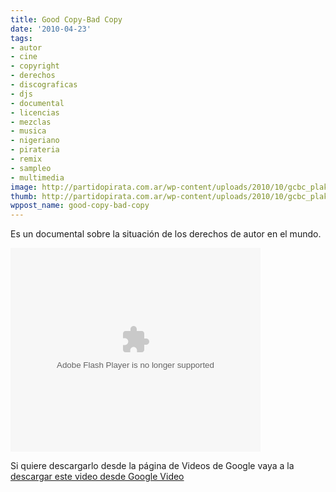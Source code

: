 ```yaml
---
title: Good Copy-Bad Copy
date: '2010-04-23'
tags:
- autor
- cine
- copyright
- derechos
- discograficas
- djs
- documental
- licencias
- mezclas
- musica
- nigeriano
- pirateria
- remix
- sampleo
- multimedia
image: http://partidopirata.com.ar/wp-content/uploads/2010/10/gcbc_plakat_trim_sm.jpg
thumb: http://partidopirata.com.ar/wp-content/uploads/2010/10/gcbc_plakat_trim_sm.jpg
wppost_name: good-copy-bad-copy
---
```


Es un documental sobre la situación de los derechos de autor en el mundo.

<object id="VideoPlayback" style="width: 400px; height: 326px;" width="320" height="240" classid="clsid:d27cdb6e-ae6d-11cf-96b8-444553540000" codebase="http://download.macromedia.com/pub/shockwave/cabs/flash/swflash.cab#version=6,0,40,0"><param name="src" value="http://video.google.es/googleplayer.swf?docid=" /><param name="hl" value="pt-BR&amp;fs=" /><param name="true" value="" /><param name="allowfullscreen" value="true" /><param name="allowscriptaccess" value="always" /><embed id="VideoPlayback" style="width: 400px; height: 326px;" width="320" height="240" type="application/x-shockwave-flash" src="http://video.google.es/googleplayer.swf?docid=" hl="pt-BR&amp;fs=" true="" allowfullscreen="true" allowscriptaccess="always" /></object>

Si quiere descargarlo desde la página de Videos de Google vaya a la <a href="http://video.google.es/videoplay?docid=-2820363504092275326&amp;ei=vot5S9P8CYjCqQLgt9jSBw&amp;q=Good+copy%2C+bad+copy%2C+espa%C3%B1ol#" target="_blank">descargar este video desde Google Video</a>
